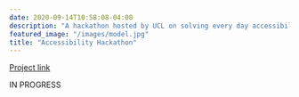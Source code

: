 ```yaml
---
date: 2020-09-14T10:58:08-04:00
description: "A hackathon hosted by UCL on solving every day accessibility issues."
featured_image: "/images/model.jpg"
title: "Accessibility Hackathon"
---
```

[Project link](https://github.com/dylantjb/accessibility-hackathon)

IN PROGRESS


